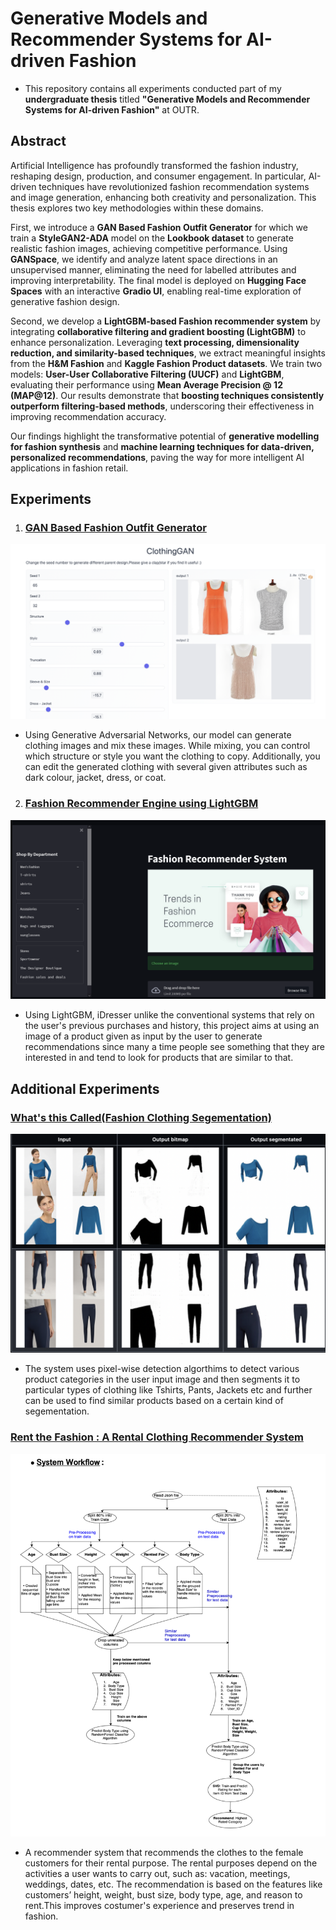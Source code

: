 # Generative Models and Recommender Systems for AI-driven Fashion
- This repository contains all experiments conducted part of my **undergraduate thesis** titled **"Generative Models and Recommender Systems for AI-driven Fashion"** at OUTR.

## Abstract

Artificial Intelligence has profoundly transformed the fashion industry, reshaping design, production, and consumer engagement. In particular, AI-driven techniques have revolutionized fashion recommendation systems and image generation, enhancing both creativity and personalization. This thesis explores two key methodologies within these domains.


First, we introduce a **GAN Based Fashion Outfit Generator** for which we train a **StyleGAN2-ADA** model on the **Lookbook dataset** to generate realistic fashion images, achieving competitive performance. Using **GANSpace**, we identify and analyze latent space directions in an unsupervised manner, eliminating the need for labelled attributes and improving interpretability. The final model is deployed on **Hugging Face Spaces** with an interactive **Gradio UI**, enabling real-time exploration of generative fashion design.  

Second, we develop a **LightGBM-based Fashion recommender system** by integrating **collaborative filtering and gradient boosting (LightGBM)** to enhance personalization. Leveraging **text processing, dimensionality reduction, and similarity-based techniques**, we extract meaningful insights from the **H&M Fashion** and **Kaggle Fashion Product datasets**. We train two models: **User-User Collaborative Filtering (UUCF)** and **LightGBM**, evaluating their performance using **Mean Average Precision @ 12 (MAP@12)**. Our results demonstrate that **boosting techniques consistently outperform filtering-based methods**, underscoring their effectiveness in improving recommendation accuracy.  

Our findings highlight the transformative potential of **generative modelling for fashion synthesis** and **machine learning techniques for data-driven, personalized recommendations**, paving the way for more intelligent AI applications in fashion retail.


## Experiments
1. ### [GAN Based Fashion Outfit Generator](https://github.com/AdiNarendra98/AI-for-Fashion/tree/main/GAN%20Based%20Fashion%20Outfit%20Generator)
![teaser](https://github.com/AdiNarendra98/AI-for-Fashion/blob/main/ss/Guccio%20Ai.png)
- Using Generative Adversarial Networks, our model can generate clothing images and mix these images. While mixing, you can control which structure or style you want the clothing to copy. Additionally, you can edit the generated clothing with several given attributes such as dark colour, jacket, dress, or coat.

2. ### [Fashion Recommender Engine using LightGBM](https://github.com/AdiNarendra98/AI-for-Fashion/tree/main/Fashion%20Recommender%20Engine%20using%20LightGBM)
![iDresser](https://github.com/AdiNarendra98/AI-for-Fashion/blob/main/ss/iDresser.png)
- Using LightGBM, iDresser unlike the conventional systems that rely on the user's previous purchases and history, this project aims at using an image of a product given as input by the user to generate recommendations since many a time people see something that they are interested in and tend to look for products that are similar to that.


## Additional Experiments
 ### [What's this Called(Fashion Clothing Segementation)](https://github.com/AdiNarendra98/AI-for-Fashion/tree/main/What's%20this%20Called(Fashion%20Clothing%20Segementation))
![WtCiF](https://github.com/AdiNarendra98/AI-for-Fashion/blob/main/ss/What's%20this%20Called.png)
- The system uses pixel-wise detection algorthims to detect various product categories in the user input image and then segments it to particular types of clothing like Tshirts, Pants, Jackets etc and further can be used to find similar products based on a certain kind of segementation.

### [Rent the Fashion : A Rental Clothing Recommender System](https://github.com/AdiNarendra98/AI-for-Fashion/tree/main/Rent%20the%20Fashion(Rental%20Clothing%20Recommender))
![Rentit](https://github.com/AdiNarendra98/AI-for-Fashion/blob/main/ss/Rent%20the%20Fashion.png)
- A recommender system that recommends the clothes to the female customers for their rental purpose. The rental purposes depend on the activities a user wants to carry out, such as: vacation, meetings, weddings, dates, etc. The recommendation is based on the features like customers’ height, weight, bust size, body type, age, and reason to rent.This improves costumer's experience and preserves trend in fashion.
<!-- * [License](#license) -->
